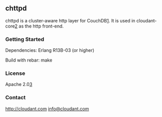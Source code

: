 ## chttpd

chttpd is a cluster-aware http layer for CouchDB[1].  It is used in cloudant-core[2] as the http front-end.

### Getting Started
Dependencies:
    Erlang R13B-03 (or higher)

Build with rebar:
    make

### License
Apache 2.0[3]

### Contact
  http://cloudant.com
  info@cloudant.com

[1]: http://couchdb.apache.org
[2]: http://github.com/cloudant/cloudant-core
[3]: http://www.apache.org/licenses/LICENSE-2.0.html
